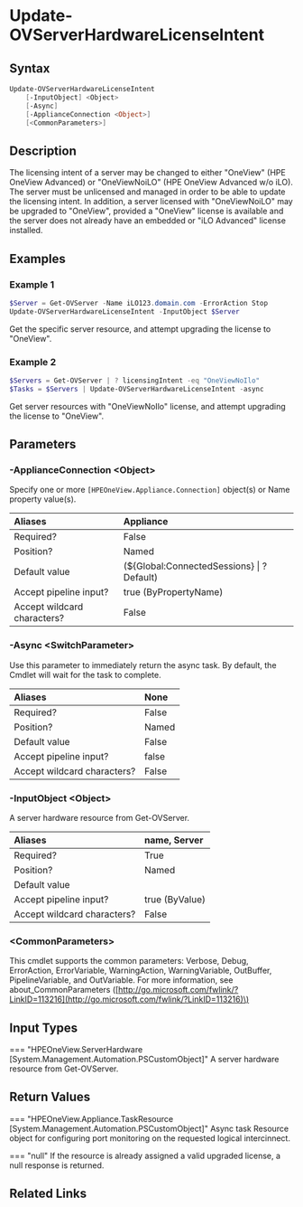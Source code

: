 ﻿---
description: Change the license intent of a server.
---

# Update-OVServerHardwareLicenseIntent

## Syntax

```powershell
Update-OVServerHardwareLicenseIntent
    [-InputObject] <Object>
    [-Async]
    [-ApplianceConnection <Object>]
    [<CommonParameters>]
```

## Description

The licensing intent of a server may be changed to either "OneView" (HPE OneView Advanced) or "OneViewNoiLO" (HPE OneView Advanced w/o iLO). The server must be unlicensed and managed in order to be able to update the licensing intent. In addition, a server licensed with "OneViewNoiLO" may be upgraded to "OneView", provided a "OneView" license is available and the server does not already have an embedded or "iLO Advanced" license installed. 

## Examples

###  Example 1 

```powershell
$Server = Get-OVServer -Name iLO123.domain.com -ErrorAction Stop
Update-OVServerHardwareLicenseIntent -InputObject $Server
```

Get the specific server resource, and attempt upgrading the license to "OneView".

###  Example 2 

```powershell
$Servers = Get-OVServer | ? licensingIntent -eq "OneViewNoIlo"
$Tasks = $Servers | Update-OVServerHardwareLicenseIntent -async
```

Get server resources with "OneViewNoIlo" license, and attempt upgrading the license to "OneView".

## Parameters

### -ApplianceConnection &lt;Object&gt;

Specify one or more `[HPEOneView.Appliance.Connection]` object(s) or Name property value(s).

| Aliases | Appliance |
| :--- | :--- |
| Required? | False |
| Position? | Named |
| Default value | (${Global:ConnectedSessions} &vert; ? Default) |
| Accept pipeline input? | true (ByPropertyName) |
| Accept wildcard characters? | False |

### -Async &lt;SwitchParameter&gt;

Use this parameter to immediately return the async task.  By default, the Cmdlet will wait for the task to complete.

| Aliases | None |
| :--- | :--- |
| Required? | False |
| Position? | Named |
| Default value | False |
| Accept pipeline input? | false |
| Accept wildcard characters? | False |

### -InputObject &lt;Object&gt;

A server hardware resource from Get-OVServer.

| Aliases | name, Server |
| :--- | :--- |
| Required? | True |
| Position? | Named |
| Default value |  |
| Accept pipeline input? | true (ByValue) |
| Accept wildcard characters? | False |

### &lt;CommonParameters&gt;

This cmdlet supports the common parameters: Verbose, Debug, ErrorAction, ErrorVariable, WarningAction, WarningVariable, OutBuffer, PipelineVariable, and OutVariable. For more information, see about\_CommonParameters \([http://go.microsoft.com/fwlink/?LinkID=113216](http://go.microsoft.com/fwlink/?LinkID=113216)\)

## Input Types

=== "HPEOneView.ServerHardware [System.Management.Automation.PSCustomObject]"
    A server hardware resource from Get-OVServer.
    

## Return Values

=== "HPEOneView.Appliance.TaskResource [System.Management.Automation.PSCustomObject]"
    Async task Resource object for configuring port monitoring on the requested logical intercinnect.
    

=== "null"
    If the resource is already assigned a valid upgraded license, a null response is returned.
    

## Related Links

